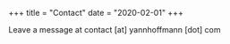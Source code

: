 +++
title = "Contact"
date = "2020-02-01"
+++

Leave a message at contact [at] yannhoffmann [dot] com
